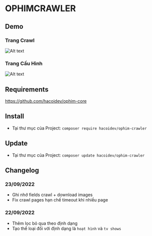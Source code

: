# OPHIMCRAWLER

## Demo
### Trang Crawl
![Alt text](https://i.ibb.co/HFhXff1/Crawler-Page.png "Crawler Page")

### Trang Cấu Hình
![Alt text](https://i.ibb.co/4WgxX2Z/Crawler-Options.png "Options Page")

## Requirements
https://github.com/hacoidev/ophim-core

## Install
- Tại thư mục của Project: `composer require hacoidev/ophim-crawler`

## Update
- Tại thư mục của Project: `composer update hacoidev/ophim-crawler`

## Changelog
### 23/09/2022
- Ghi nhớ fields crawl + download images
- Fix crawl pages hạn chế timeout khi nhiều page

### 22/09/2022
- Thêm lọc bỏ qua theo định dạng
- Tạo thể loại đối với định dạng là `hoạt hình` và `tv shows`

